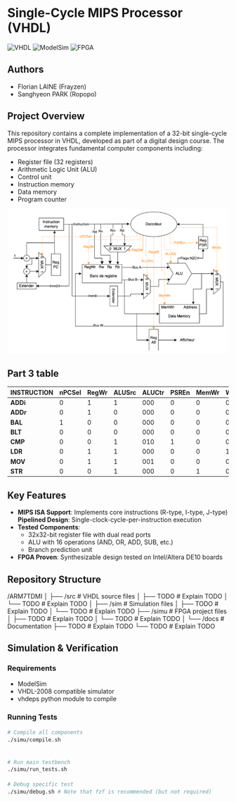 # Single-Cycle MIPS Processor (VHDL)

![VHDL](https://img.shields.io/badge/VHDL-IEEE%20STD_1076-blue) 
![ModelSim](https://img.shields.io/badge/Simulator-ModelSim-orange)
![FPGA](https://img.shields.io/badge/Target-FPGA-brightgreen)

## Authors

* Florian LAINE (Frayzen)
* Sanghyeon PARK (Ropopo) 

## Project Overview
This repository contains a complete implementation of a 32-bit single-cycle MIPS processor in VHDL, developed as part of a digital design course. The processor integrates fundamental computer components including:

- Register file (32 registers)
- Arithmetic Logic Unit (ALU)
- Control unit
- Instruction memory
- Data memory
- Program counter

![Processor Degsign](./processor_design.png)

## Part 3 table

| INSTRUCTION | nPCSel | RegWr | ALUSrc | ALUCtr | PSREn | MemWr | WrSrc | RegSel | RegAff |
| --- | --- | --- | --- | --- | --- | --- | --- | --- | --- |
| **ADDi** | 0 | 1 | 1 | 000 | 0 | 0 | 0 | 0 | 0 |
| **ADDr** | 0 | 1 | 0 | 000 | 0 | 0 | 0 | 0 | 0 |
| **BAL** | 1 | 0 | 0 | 000 | 0 | 0 | 0 | 0 | 0 |
| **BLT** | 0 | 0 | 0 | 000 | 0 | 0 | 0 | 0 | 0 |
| **CMP** | 0 | 0 | 1 | 010 | 1 | 0 | 0 | 0 | 0 |
| **LDR** | 0 | 1 | 1 | 000 | 0 | 0 | 1 | 1 | 0 |
| **MOV** | 0 | 1 | 1 | 001 | 0 | 0 | 0 | 0 | 0 |
| **STR** | 0 | 0 | 1 | 000 | 0 | 1 | 0 | 1 | 1 |

## Key Features
- **MIPS ISA Support**: Implements core instructions (R-type, I-type, J-type) **Pipelined Design**: Single-clock-cycle-per-instruction execution
- **Tested Components**:
  - 32x32-bit register file with dual read ports
  - ALU with 16 operations (AND, OR, ADD, SUB, etc.)
  - Branch prediction unit
- **FPGA Proven**: Synthesizable design tested on Intel/Altera DE10 boards

## Repository Structure

/ARM7TDMI
│
├── /src # VHDL source files
│ ├── TODO # Explain TODO
│ └── TODO # Explain TODO
│
├── /sim # Simulation files
│ ├── TODO # Explain TODO
│ └── TODO # Explain TODO
├── /simu # FPGA project files
│ ├── TODO # Explain TODO
│ └── TODO # Explain TODO
│
└── /docs # Documentation
  ├── TODO # Explain TODO
  └── TODO # Explain TODO

## Simulation & Verification
### Requirements
- ModelSim
- VHDL-2008 compatible simulator
- vhdeps python module to compile

### Running Tests
```bash
# Compile all components
./simu/compile.sh


# Run main testbench
./simu/run_tests.sh

# Debug specific test
./simu/debug.sh # Note that fzf is recommended (but not required)


